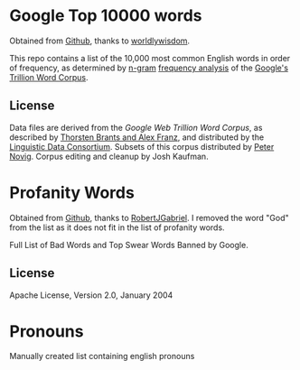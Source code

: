 # Google Top 10000 words

Obtained from [Github](https://github.com/first20hours/google-10000-english), thanks to [worldlywisdom](https://github.com/worldlywisdom).

This repo contains a list of the 10,000 most common English words in order of frequency, as determined by [n-gram](https://en.wikipedia.org/wiki/N-gram) [frequency analysis](https://en.wikipedia.org/wiki/Frequency_analysis) of the [Google's Trillion Word Corpus](https://books.google.com/ngrams/info).

## License
Data files are derived from the *Google Web Trillion Word Corpus*, as described by [Thorsten Brants and Alex Franz](http://googleresearch.blogspot.com/2006/08/all-our-n-gram-are-belong-to-you.html), and distributed by the [Linguistic Data Consortium](http://www.ldc.upenn.edu/Catalog/CatalogEntry.jsp?catalogId=LDC2006T13). Subsets of this corpus distributed by [Peter Novig](http://norvig.com/ngrams/). Corpus editing and cleanup by Josh Kaufman.

# Profanity Words

Obtained from [Github](https://github.com/RobertJGabriel/Google-profanity-words), thanks to [RobertJGabriel](https://github.com/RobertJGabriel).
I removed the word "God" from the list as it does not fit in the list of profanity words.

Full List of Bad Words and Top Swear Words Banned by Google.

## License
Apache License, Version 2.0, January 2004


# Pronouns
Manually created list containing english pronouns